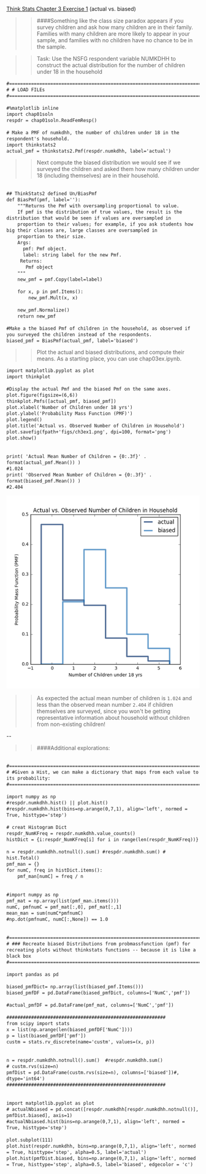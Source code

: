
[Think Stats Chapter 3 Exercise 1](http://greenteapress.com/thinkstats2/html/thinkstats2004.html#toc31) (actual vs. biased)

>> ####Something like the class size paradox appears if you survey children and ask how many children are in their family. Families with many children are more likely to appear in your sample, and families with no children have no chance to be in the sample.

> > Task: Use the NSFG respondent variable NUMKDHH to construct the actual distribution for the number of children under 18 in the household

```{python}
#==============================================================================
# # LOAD FILEs
#==============================================================================

#%matplotlib inline
import chap01soln
respdr = chap01soln.ReadFemResp()

# Make a PMF of numkdhh, the number of children under 18 in the respondent's household.
import thinkstats2
actual_pmf = thinkstats2.Pmf(respdr.numkdhh, label='actual')

```

> > Next compute the biased distribution we would see if we surveyed the children and asked them how many children under 18 (including themselves) are in their household.  

```{python}

## ThinkStats2 defined Un/BiasPmf
def BiasPmf(pmf, label=''):
    """Returns the Pmf with oversampling proportional to value.
    If pmf is the distribution of true values, the result is the distribution that would be seen if values are oversampled in
    proportion to their values; for example, if you ask students how big their classes are, large classes are oversampled in
    proportion to their size.
    Args:
      pmf: Pmf object.
      label: string label for the new Pmf.
     Returns:
       Pmf object
    """
    new_pmf = pmf.Copy(label=label)

    for x, p in pmf.Items():
        new_pmf.Mult(x, x)

    new_pmf.Normalize()
    return new_pmf

#Make a the biased Pmf of children in the household, as observed if you surveyed the children instead of the respondents.
biased_pmf = BiasPmf(actual_pmf, label='biased')

```  


> > Plot the actual and biased distributions, and compute their means. As a starting place, you can use chap03ex.ipynb.


```{python}
import matplotlib.pyplot as plot
import thinkplot

#Display the actual Pmf and the biased Pmf on the same axes.
plot.figure(figsize=(6,6))
thinkplot.Pmfs([actual_pmf, biased_pmf])
plot.xlabel('Number of Children under 18 yrs')
plot.ylabel('Probability Mass Function (PMF)')
plot.legend()
plot.title('Actual vs. Observed Number of Children in Household')
plot.savefig(fpath+'figs/ch3ex1.png', dpi=100, format='png')
plot.show()


print( 'Actual Mean Number of Children = {0:.3f}' . format(actual_pmf.Mean()) )
#1.024
print( 'Observed Mean Number of Children = {0:.3f}' . format(biased_pmf.Mean()) )
#2.404

```
<img src="https://github.com/hengrumay/dsp/blob/master/statistics/figs/ch3ex1.png?raw=true">  

> > As expected the actual mean number of children is `1.024` and less than the observed mean number `2.404` if children themselves are surveyed, since you won't be getting representative information about household without children from non-existing children!
  
--

> > ####Additional explorations:   

```{python}

#==============================================================================
# #Given a Hist, we can make a dictionary that maps from each value to its probability:
#==============================================================================

import numpy as np
#respdr.numkdhh.hist() || plot.hist()
#respdr.numkdhh.hist(bins=np.arange(0,7,1), align='left', normed = True, histtype='step')

# creat Histogram Dict
respdr_NumKFreq = respdr.numkdhh.value_counts()
histDict = {i:respdr_NumKFreq[i] for i in range(len(respdr_NumKFreq))}

n = respdr.numkdhh.notnull().sum() #respdr.numkdhh.sum() # hist.Total()
pmf_man = {}
for numC, freq in histDict.items():
    pmf_man[numC] = freq / n


#import numpy as np
pmf_mat = np.array(list(pmf_man.items()))
numC, pmfnumC = pmf_mat[:,0], pmf_mat[:,1]
mean_man = sum(numC*pmfnumC)
#np.dot(pmfnumC, numC[:,None]) == 1.0


#==============================================================================
# ### Recreate biased Distributions from probmassfunction (pmf) for recreating plots without thinkstats functions -- because it is like a black box 
#==============================================================================

import pandas as pd

biased_pmfDict= np.array(list(biased_pmf.Items()))
biased_pmfDF = pd.DataFrame(biased_pmfDict, columns=['NumC','pmf'])

#actual_pmfDF = pd.DataFrame(pmf_mat, columns=['NumC','pmf'])

##########################################################
from scipy import stats
x = list(np.arange(len(biased_pmfDF['NumC'])))
p = list(biased_pmfDF['pmf'])
custm = stats.rv_discrete(name='custm', values=(x, p))


n = respdr.numkdhh.notnull().sum()  #respdr.numkdhh.sum()
# custm.rvs(size=n)
pmfDist = pd.DataFrame(custm.rvs(size=n), columns=['biased'])#, dtype='int64')
##########################################################


import matplotlib.pyplot as plot
# actualNbiased = pd.concat([respdr.numkdhh[respdr.numkdhh.notnull()], pmfDist.biased], axis=1)
#actualNbiased.hist(bins=np.arange(0,7,1), align='left', normed = True, histtype='step')

plot.subplot(111)
plot.hist(respdr.numkdhh, bins=np.arange(0,7,1), align='left', normed = True, histtype='step', alpha=0.5, label='actual')
plot.hist(pmfDist.biased, bins=np.arange(0,7,1), align='left', normed = True, histtype='step', alpha=0.5, label='biased', edgecolor = 'c')

```
